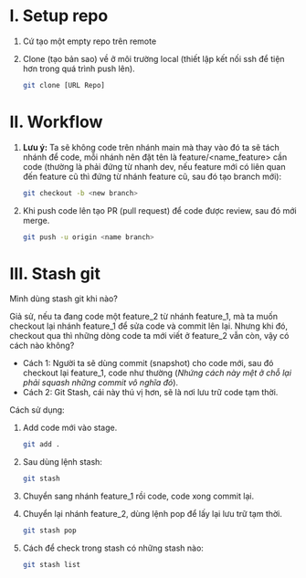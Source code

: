 # I. Setup repo
1. Cứ tạo một empty repo trên remote
2. Clone (tạo bản sao) về ở môi trường local (thiết lập kết nối ssh để tiện hơn trong quá trình push lên).

    ```sh
    git clone [URL Repo]
    ```

# II. Workflow
1. **Lưu ý:** 
Ta sẽ không code trên nhánh main mà thay vào đó ta sẽ tách nhánh để code, mỗi nhánh nên đặt tên là feature/<name_feature> cần code (thường là phải đứng từ nhanh dev, nếu feature mới có liên quan đến feature cũ thì đứng từ nhánh feature cũ, sau đó tạo branch mới):

    ```sh
    git checkout -b <new branch>
    ```
2. Khi push code lên tạo PR (pull request) để code được review, sau đó mới merge.

    ```sh
    git push -u origin <name branch>
    ```
# III. Stash git
Mình dùng stash git khi nào?

Giả sử, nếu ta đang code một feature_2 từ nhánh feature_1, mà ta muốn checkout lại nhánh feature_1 để sửa code và commit lên lại. Nhưng khi đó, checkout qua thì những dòng code ta mới viết ở feature_2 vẫn còn, vậy có cách nào không?

- Cách 1: Người ta sẽ dùng commit (snapshot) cho code mới, sau đó checkout lại feature_1, code như thường (_Nhứng cách này mệt ở chỗ lại phải squash những commit vô nghĩa đó_).
- Cách 2: Git Stash, cái này thú vị hơn, sẽ là nơi lưu trữ code tạm thời.

Cách sử dụng:
    
1. Add code mới vào stage.

    ```sh
    git add .
    ```

2. Sau dùng lệnh stash:
    ```sh
    git stash
    ```

3. Chuyển sang nhánh feature_1 rồi code, code xong commit lại.

4. Chuyển lại nhánh feature_2, dùng lệnh pop để lấy lại lưu trữ tạm thời.
    ```sh
    git stash pop
    ```

5. Cách để check trong stash có những stash nào:
    ```sh
    git stash list
    ```
